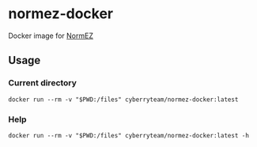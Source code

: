 # normez-docker
Docker image for [NormEZ](https://github.com/ronanboiteau/NormEZ)

## Usage

### Current directory

```shell script
docker run --rm -v "$PWD:/files" cyberryteam/normez-docker:latest
```

### Help

```shell script
docker run --rm -v "$PWD:/files" cyberryteam/normez-docker:latest -h
```
